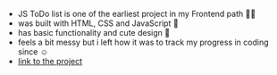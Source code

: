- JS ToDo list is one of the earliest project in my Frontend path :woman_student:
- was built with HTML, CSS and JavaScript :muscle:
- has basic functionality and cute design :sloth:
- feels a bit messy but i left how it was to track my progress in coding since :relaxed:
- [link to the project](https://precious-boba-8df571.netlify.app)
